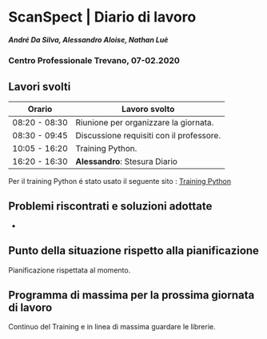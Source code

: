 # ScanSpect | Diario di lavoro
##### André Da Silva, Alessandro Aloise, Nathan Luè
### Centro Professionale Trevano, 07-02.2020

## Lavori svolti


|Orario        |Lavoro svolto                           |
|--------------|----------------------------------------|
|08:20 - 08:30 | Riunione per organizzare la giornata.   |
|08:30 - 09:45 | Discussione requisiti con il professore.   |
|10:05 - 16:20 | Training Python.                       |
|16:20 - 16:30 | <b>Alessandro</b>: Stesura Diario  |

Per il training Python é stato usato il seguente sito :  [ Training Python  ](https://www.w3schools.com/python/default.asp)


##  Problemi riscontrati e soluzioni adottate

-

##  Punto della situazione rispetto alla pianificazione

Pianificazione rispettata al momento.

## Programma di massima per la prossima giornata di lavoro

Continuo del Training e in linea di massima guardare le librerie.
